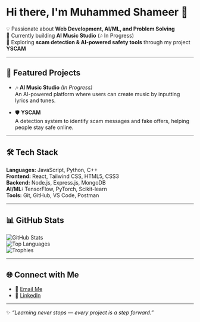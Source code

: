 # Hi there, I'm Muhammed Shameer 👋

💡 Passionate about **Web Development, AI/ML, and Problem Solving**  
🚀 Currently building **AI Music Studio** (🎶 In Progress)  
🌱 Exploring **scam detection & AI-powered safety tools** through my project **YSCAM**  

---

## 🔭 Featured Projects
- 🎶 **AI Music Studio** *(In Progress)*  
  An AI-powered platform where users can create music by inputting lyrics and tunes.  

- 🛡️ **YSCAM**  
  A detection system to identify scam messages and fake offers, helping people stay safe online.  

---

## 🛠️ Tech Stack
**Languages:** JavaScript, Python, C++  
**Frontend:** React, Tailwind CSS, HTML5, CSS3  
**Backend:** Node.js, Express.js, MongoDB  
**AI/ML:** TensorFlow, PyTorch, Scikit-learn  
**Tools:** Git, GitHub, VS Code, Postman  

---

## 📊 GitHub Stats
![GitHub Stats](https://github-readme-stats.vercel.app/api?username=Muhammed-Shameer-PK&show_icons=true&theme=radical)  
![Top Languages](https://github-readme-stats.vercel.app/api/top-langs/?username=Muhammed-Shameer-PK&layout=compact&theme=radical)  
![Trophies](https://github-profile-trophy.vercel.app/?username=Muhammed-Shameer-PK&theme=radical)

---

## 🌐 Connect with Me
- 📧 [Email Me](mailto:muhammedshameer616@gmail.com)  
- 💼 [LinkedIn](https://linkedin.com/in/muhammed-shameer-4591b9289)  

---

✨ *“Learning never stops — every project is a step forward.”*

